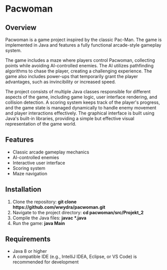 <h1>Pacwoman</h1>
<h2>Overview</h2> 
<p>Pacwoman is a game project inspired by the classic Pac-Man. The game is implemented in Java and features a fully functional arcade-style gameplay system.

The game includes a maze where players control Pacwoman, collecting points while avoiding AI-controlled enemies. The AI utilizes pathfinding algorithms to chase the player, creating a challenging experience. The game also includes power-ups that temporarily grant the player advantages, such as invincibility or increased speed.

The project consists of multiple Java classes responsible for different aspects of the game, including game logic, user interface rendering, and collision detection. A scoring system keeps track of the player's progress, and the game state is managed dynamically to handle enemy movement and player interactions effectively. The graphical interface is built using Java's built-in libraries, providing a simple but effective visual representation of the game world.</p>
<h2>Features</h2>
<ul>
  <li>Classic arcade gameplay mechanics</li>
  <li>AI-controlled enemies</li>
  <li>Interactive user interface</li>
  <li>Scoring system</li>
  <li>Maze navigation</li>
</ul>
<h2>Installation</h2>
<ol>
  <li>Clone the repository: <b>git clone https://github.com/wwydra/pacwoman.git</b></li>
  <li>Navigate to the project directory: <b>cd pacwoman/src/Projekt_2</b></li>
  <li>Compile the Java files: <b>javac *.java</b></li>
  <li>Run the game: <b>java Main</b></li>
</ol>
<h2>Requirements</h2>
<ul>
  <li>Java 8 or higher</li>
  <li>A compatible IDE (e.g., IntelliJ IDEA, Eclipse, or VS Code) is recommended for development</li>
</ul>
